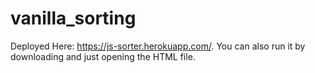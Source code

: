 # vanilla_sorting
Deployed Here: https://js-sorter.herokuapp.com/. You can also run it by downloading and just opening the HTML file.
